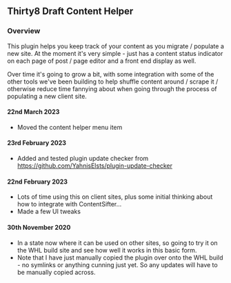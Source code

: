 ## Thirty8 Draft Content Helper

### Overview

This plugin helps you keep track of your content as you migrate / populate a new site. At the moment it's very simple - just has a content status indicator on each page of post / page editor and a front end display as well. 

Over time it's going to grow a bit, with some integration with some of the other tools we've been building to help shuffle content around / scrape it / otherwise reduce time fannying about when going through the process of populating a new client site.

#### 22nd March 2023

- Moved the content helper menu item

#### 23rd February 2023

- Added and tested plugin update checker from https://github.com/YahnisElsts/plugin-update-checker 

#### 22nd February 2023

- Lots of time using this on client sites, plus some initial thinking about how to integrate with ContentSifter...
- Made a few UI tweaks


#### 30th November 2020

- In a state now where it can be used on other sites, so going to try it on the WHL build site and see how well it works in this basic form.
- Note that I have just manually copied the plugin over onto the WHL build - no symlinks or anything cunning just yet. So any updates will have to be manually copied across.



